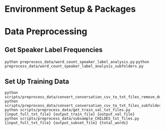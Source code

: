 # Environment Setup & Packages

# Data Preprocessing

## Get Speaker Label Frequencies
`python preprocess_data/word_count_speaker_label_analysis.py`
`python preprocess_data/word_count_speaker_label_analysis_subfolders.py`

## Set Up Training Data
```
python scripts/preprocess_data/convert_conversation_csv_to_txt_files_remove_duplicates.py
python scripts/preprocess_data/convert_conversation_csv_to_txt_files_subfolders_remove_duplicates.py
python scripts/preprocess_data/get_train_val_txt_files.py {input_full_txt_file} {output_train_file} {output_val_file}
python scripts/preprocess_data/subsample_CHILDES_txt_files.py {input_full_txt_file} {output_subset_file} {total_words}
```
